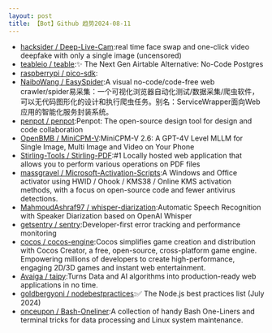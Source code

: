 ```yaml
---
layout: post
title: 【Bot】Github 趋势2024-08-11
---
```


* [hacksider / Deep-Live-Cam](https://github.com/hacksider/Deep-Live-Cam):real time face swap and one-click video deepfake with only a single image (uncensored)
* [teableio / teable](https://github.com/teableio/teable):✨ The Next Gen Airtable Alternative: No-Code Postgres
* [raspberrypi / pico-sdk](https://github.com/raspberrypi/pico-sdk):
* [NaiboWang / EasySpider](https://github.com/NaiboWang/EasySpider):A visual no-code/code-free web crawler/spider易采集：一个可视化浏览器自动化测试/数据采集/爬虫软件，可以无代码图形化的设计和执行爬虫任务。别名：ServiceWrapper面向Web应用的智能化服务封装系统。
* [penpot / penpot](https://github.com/penpot/penpot):Penpot: The open-source design tool for design and code collaboration
* [OpenBMB / MiniCPM-V](https://github.com/OpenBMB/MiniCPM-V):MiniCPM-V 2.6: A GPT-4V Level MLLM for Single Image, Multi Image and Video on Your Phone
* [Stirling-Tools / Stirling-PDF](https://github.com/Stirling-Tools/Stirling-PDF):#1 Locally hosted web application that allows you to perform various operations on PDF files
* [massgravel / Microsoft-Activation-Scripts](https://github.com/massgravel/Microsoft-Activation-Scripts):A Windows and Office activator using HWID / Ohook / KMS38 / Online KMS activation methods, with a focus on open-source code and fewer antivirus detections.
* [MahmoudAshraf97 / whisper-diarization](https://github.com/MahmoudAshraf97/whisper-diarization):Automatic Speech Recognition with Speaker Diarization based on OpenAI Whisper
* [getsentry / sentry](https://github.com/getsentry/sentry):Developer-first error tracking and performance monitoring
* [cocos / cocos-engine](https://github.com/cocos/cocos-engine):Cocos simplifies game creation and distribution with Cocos Creator, a free, open-source, cross-platform game engine. Empowering millions of developers to create high-performance, engaging 2D/3D games and instant web entertainment.
* [Avaiga / taipy](https://github.com/Avaiga/taipy):Turns Data and AI algorithms into production-ready web applications in no time.
* [goldbergyoni / nodebestpractices](https://github.com/goldbergyoni/nodebestpractices):✅ The Node.js best practices list (July 2024)
* [onceupon / Bash-Oneliner](https://github.com/onceupon/Bash-Oneliner):A collection of handy Bash One-Liners and terminal tricks for data processing and Linux system maintenance.

